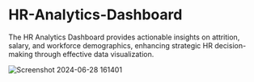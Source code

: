 # HR-Analytics-Dashboard
The HR Analytics Dashboard provides actionable insights on attrition, salary, and workforce demographics, enhancing strategic HR decision-making through effective data visualization.

![Screenshot 2024-06-28 161401](https://github.com/SakshiYadav13/HR-Analytics-Dashboard/assets/88963135/993e0003-7b2a-4521-8882-6bba9eb24d87)

